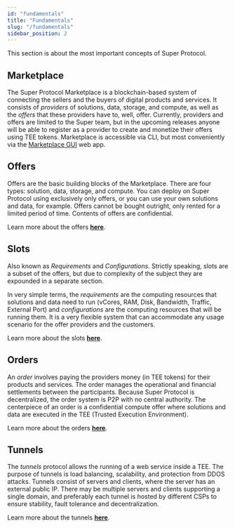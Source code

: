 ```yaml
---
id: "fundamentals"
title: "Fundamentals"
slug: "/fundamentals"
sidebar_position: 2
---
```


This section is about the most important concepts of Super Protocol.

## Marketplace

The Super Protocol Marketplace is a blockchain-based system of connecting the sellers and the buyers of digital products and services. It consists of *providers* of solutions, data, storage, and compute, as well as the *offers* that these providers have to, well, offer. Currently, providers and offers are limited to the Super team, but in the upcoming releases anyone will be able to register as a provider to create and monetize their offers using TEE tokens. Marketplace is accessible via CLI, but most conveniently via the [Marketplace GUI](/developers/marketplace) web app.

## Offers

Offers are the basic building blocks of the Marketplace. There are four types: solution, data, storage, and compute. You can deploy on Super Protocol using exclusively only offers, or you can use your own solutions and data, for example. Offers cannot be bought outright, only rented for a limited period of time. Contents of offers are confidential.

Learn more about the offers [**here**](/developers/fundamentals/offers).

## Slots

Also known as *Requirements* and *Configurations*. Strictly speaking, slots are a subset of the offers, but due to complexity of the subject they are expounded in a separate section.

In very simple terms, the *requirements* are the computing resources that solutions and data need to run (vCores, RAM, Disk, Bandwidth, Traffic, External Port) and *configurations* are the computing resources that will be running them. It is a very flexible system that can accommodate any usage scenario for the offer providers and the customers. 

Learn more about the slots [**here**](/developers/fundamentals/slots).

## Orders

An *order* involves paying the providers money (in TEE tokens) for their products and services. The order manages the operational and financial settlements between the participants. Because Super Protocol is decentralized, the order system is P2P with no central authority. The centerpiece of an order is a confidential compute offer where solutions and data are executed in the TEE (Trusted Execution Environment). 

Learn more about the orders [**here**](/developers/fundamentals/orders).


## Tunnels

The *tunnels* protocol allows the running of a web service inside a TEE. The purpose of tunnels is load balancing, scalability, and protection from DDOS attacks. Tunnels consist of servers and clients, where the server has an external public IP. There may be multiple servers and clients supporting a single domain, and preferably each tunnel is hosted by different CSPs to ensure stability, fault tolerance and decentralization.  

Learn more about the tunnels [**here**](/developers/fundamentals/tunnels).
